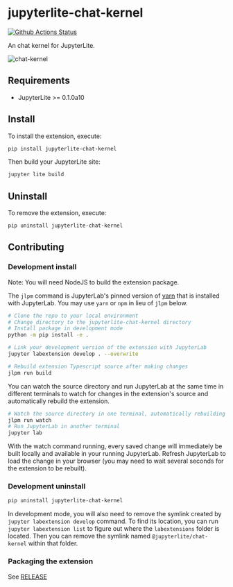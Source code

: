 # jupyterlite-chat-kernel

[![Github Actions Status](https://github.com/jupyterlite/chat-kernel/workflows/Build/badge.svg)](https://github.com/jupyterlite/chat-kernel/actions/workflows/build.yml)

An chat kernel for JupyterLite.

![chat-kernel](https://user-images.githubusercontent.com/591645/135660177-13f909fb-b63b-4bc9-9bf3-e2b6c37ee015.gif)


## Requirements

* JupyterLite >= 0.1.0a10

## Install

To install the extension, execute:

```bash
pip install jupyterlite-chat-kernel
```

Then build your JupyterLite site:

```bash
jupyter lite build
```

## Uninstall

To remove the extension, execute:

```bash
pip uninstall jupyterlite-chat-kernel
```

## Contributing

### Development install

Note: You will need NodeJS to build the extension package.

The `jlpm` command is JupyterLab's pinned version of
[yarn](https://yarnpkg.com/) that is installed with JupyterLab. You may use
`yarn` or `npm` in lieu of `jlpm` below.

```bash
# Clone the repo to your local environment
# Change directory to the jupyterlite-chat-kernel directory
# Install package in development mode
python -m pip install -e .

# Link your development version of the extension with JupyterLab
jupyter labextension develop . --overwrite

# Rebuild extension Typescript source after making changes
jlpm run build
```

You can watch the source directory and run JupyterLab at the same time in different terminals to watch for changes in the extension's source and automatically rebuild the extension.

```bash
# Watch the source directory in one terminal, automatically rebuilding when needed
jlpm run watch
# Run JupyterLab in another terminal
jupyter lab
```

With the watch command running, every saved change will immediately be built locally and available in your running JupyterLab. Refresh JupyterLab to load the change in your browser (you may need to wait several seconds for the extension to be rebuilt).


### Development uninstall

```bash
pip uninstall jupyterlite-chat-kernel
```

In development mode, you will also need to remove the symlink created by `jupyter labextension develop`
command. To find its location, you can run `jupyter labextension list` to figure out where the `labextensions`
folder is located. Then you can remove the symlink named `@jupyterlite/chat-kernel` within that folder.

### Packaging the extension

See [RELEASE](RELEASE.md)
